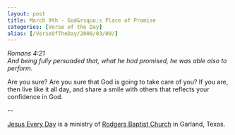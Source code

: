 ```yaml
---
layout: post
title: March 9th - God&rsquo;s Place of Promise
categories: [Verse of the Day]
alias: [/VerseOfTheDay/2008/03/09/]
---
```


_Romans 4:21  
And being fully persuaded that, what he had promised, he was able
also to perform._

Are you sure? Are you sure that God is going to take care of you?
If you are, then live like it all day, and share a smile with others
that reflects your confidence in God.

 --

<a href=http://jesuseveryday.net>Jesus Every Day</a> is a ministry of <a href=http://rodgersbaptist.net>Rodgers Baptist Church</a> in Garland, Texas.
